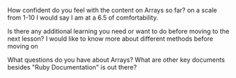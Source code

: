 How confident do you feel with the content on Arrays so far?
    on a scale from 1-10 I would say I am at a 6.5 of comfortability.

Is there any additional learning you need or want to do before moving to the next lesson?
    I would like to know more about different methods before moving on 

What questions do you have about Arrays?
    What are other key documents besides "Ruby Documentation" is out there?
